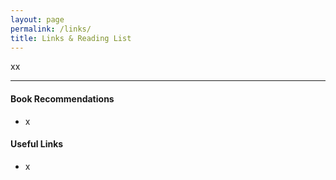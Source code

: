 ```yaml
---
layout: page
permalink: /links/
title: Links & Reading List
---
```

xx

***
#### Book Recommendations
* x

#### Useful Links
* x